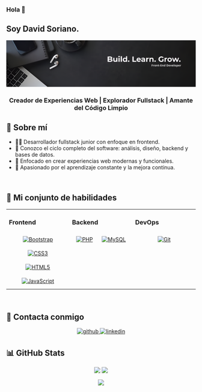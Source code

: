 <!--
**David-Soriano/David-Soriano** is a ✨ _special_ ✨ repository because its `README.md` (this file) appears on your GitHub profile.

Here are some ideas to get you started:

- 🔭 I’m currently working on ...
- 🌱 I’m currently learning ...
- 👯 I’m looking to collaborate on ...
- 🤔 I’m looking for help with ...
- 💬 Ask me about ...
- 📫 How to reach me: ...
- 😄 Pronouns: ...
- ⚡ Fun fact: ...
-->

### Hola 👋

## Soy David Soriano.
<img src="https://github.com/David-Soriano/David-Soriano/blob/main/Banner.png">

<h3 align="center">Creador de Experiencias Web | Explorador Fullstack | Amante del Código Limpio</h3>

## 🧠 Sobre mí

- 👨‍💻 Desarrollador fullstack junior con enfoque en frontend.  
- 🧩 Conozco el ciclo completo del software: análisis, diseño, backend y bases de datos.  
- 🎯 Enfocado en crear experiencias web modernas y funcionales.  
- 🚀 Apasionado por el aprendizaje constante y la mejora continua.

    

<br/>  


## 🚩 Mi conjunto de habilidades
<table><tr><td valign="top" width="33%">



### Frontend  
<div align="center">  
<a href="https://getbootstrap.com/docs/3.4/javascript/" target="_blank"><img style="margin: 10px" src="https://profilinator.rishav.dev/skills-assets/bootstrap-plain.svg" alt="Bootstrap" height="50" /></a>  
<a href="https://www.w3schools.com/css/" target="_blank"><img style="margin: 10px" src="https://profilinator.rishav.dev/skills-assets/css3-original-wordmark.svg" alt="CSS3" height="50" /></a>  
<a href="https://en.wikipedia.org/wiki/HTML5" target="_blank"><img style="margin: 10px" src="https://profilinator.rishav.dev/skills-assets/html5-original-wordmark.svg" alt="HTML5" height="50" /></a>  
<a href="https://www.javascript.com/" target="_blank"><img style="margin: 10px" src="https://profilinator.rishav.dev/skills-assets/javascript-original.svg" alt="JavaScript" height="50" /></a>  
</div>

</td><td valign="top" width="33%">



### Backend  
<div align="center">  
<a href="https://www.php.net/" target="_blank"><img style="margin: 10px" src="https://profilinator.rishav.dev/skills-assets/php-original.svg" alt="PHP" height="50" /></a>  
<a href="https://www.mysql.com/" target="_blank"><img style="margin: 10px" src="https://profilinator.rishav.dev/skills-assets/mysql-original-wordmark.svg" alt="MySQL" height="50" /></a>  
</div>

</td><td valign="top" width="33%">



### DevOps  
<div align="center">  
<a href="https://github.com/" target="_blank"><img style="margin: 10px" src="https://profilinator.rishav.dev/skills-assets/git-scm-icon.svg" alt="Git" height="50" /></a>  
</div>

</td></tr></table>  

<br/>  


## 🤝 Contacta conmigo  
<div align="center">
<a href="https://github.com/David-Soriano/David-Soriano" target="_blank">
<img src=https://img.shields.io/badge/github-%2324292e.svg?&style=for-the-badge&logo=github&logoColor=white alt=github style="margin-bottom: 5px;" />
</a>
<a href="https://www.linkedin.com/in/david-soriano-soft/" target="_blank">
<img src=https://img.shields.io/badge/linkedin-%231E77B5.svg?&style=for-the-badge&logo=linkedin&logoColor=white alt=linkedin style="margin-bottom: 5px;" />
</a>  
</div>  

## 📊 GitHub Stats

<p align="center">
  <img src="https://github-readme-stats.vercel.app/api?username=David-Soriano&show_icons=true&theme=github_dark&hide_border=true" />
  <img src="https://github-readme-stats.vercel.app/api/top-langs/?username=David-Soriano&layout=compact&theme=github_dark&hide_border=true" />
</p>

<p align="center">
  <img src="https://streak-stats.demolab.com/?user=David-Soriano&theme=github-dark&hide_border=true" />
</p>
